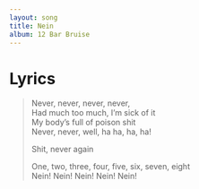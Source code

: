 ```yaml
---
layout: song
title: Nein
album: 12 Bar Bruise
---
```


# Lyrics

> Never, never, never, never,   
> Had much too much, I’m sick of it   
> My body’s full of poison shit   
> Never, never, well, ha ha, ha, ha!   
>    
> Shit, never again   
>    
> One, two, three, four, five, six, seven, eight   
> Nein! Nein! Nein! Nein! Nein!   
